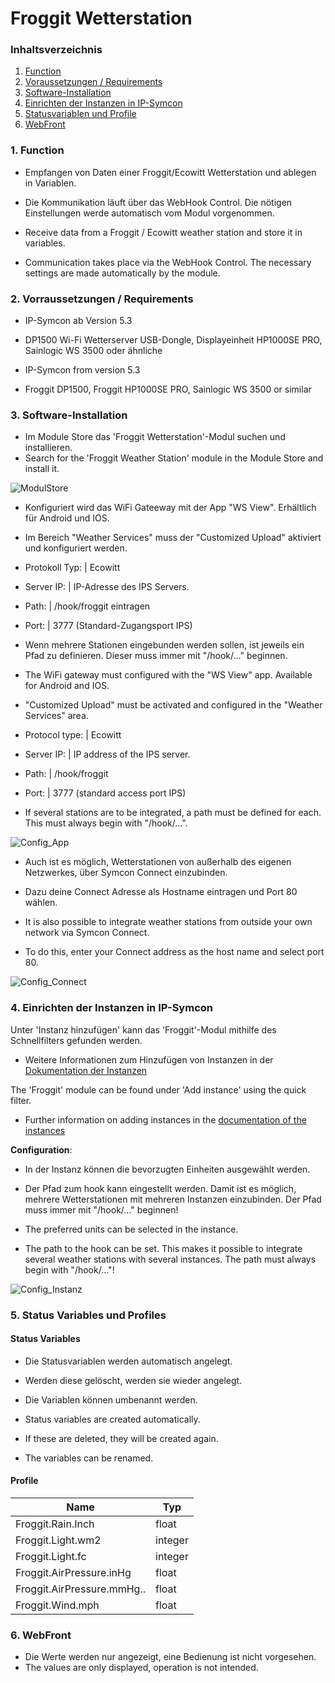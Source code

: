 # Froggit Wetterstation

### Inhaltsverzeichnis

1. [Function](#1-function)
2. [Voraussetzungen / Requirements](#2-voraussetzungen)
3. [Software-Installation](#3-software-installation)
4. [Einrichten der Instanzen in IP-Symcon](#4-einrichten-der-instanzen-in-ip-symcon)
5. [Statusvariablen und Profile](#5-statusvariablen-und-profile)
6. [WebFront](#6-webfront)

### 1. Function

* Empfangen von Daten einer Froggit/Ecowitt Wetterstation und ablegen in Variablen.
* Die Kommunikation läuft über das WebHook Control. Die nötigen Einstellungen werde automatisch vom Modul vorgenommen.

* Receive data from a Froggit / Ecowitt weather station and store it in variables.
* Communication takes place via the WebHook Control. The necessary settings are made automatically by the module. 

### 2. Vorraussetzungen / Requirements 

- IP-Symcon ab Version 5.3
- DP1500 Wi-Fi Wetterserver USB-Dongle, Displayeinheit HP1000SE PRO, Sainlogic WS 3500 oder ähnliche

- IP-Symcon from version 5.3
- Froggit DP1500, Froggit HP1000SE PRO, Sainlogic WS 3500 or similar 

### 3. Software-Installation

* Im Module Store das 'Froggit Wetterstation'-Modul suchen und installieren.
* Search for the 'Froggit Weather Station' module in the Module Store and install it. 

![ModulStore](../docs/ModulStore.png)

* Konfiguriert wird das WiFi Gateeway mit der App "WS View". Erhältlich für Android und IOS.
* Im Bereich "Weather Services" muss der "Customized Upload" aktiviert und konfiguriert werden. 
* Protokoll Typ: | Ecowitt
* Server IP: | IP-Adresse des IPS Servers. 
* Path: | /hook/froggit eintragen
* Port: | 3777 (Standard-Zugangsport IPS)
* Wenn mehrere Stationen eingebunden werden sollen, ist jeweils ein Pfad zu definieren. Dieser muss immer mit "/hook/..." beginnen.

* The WiFi gateway must configured with the "WS View" app. Available for Android and IOS.
* "Customized Upload" must be activated and configured in the "Weather Services" area.
* Protocol type: | Ecowitt
* Server IP: | IP address of the IPS server.
* Path: | /hook/froggit
* Port: | 3777 (standard access port IPS)
* If several stations are to be integrated, a path must be defined for each. This must always begin with "/hook/...". 


 ![Config_App](../docs/Config_App.png)

* Auch ist es möglich, Wetterstationen von außerhalb des eigenen Netzwerkes, über Symcon Connect einzubinden.
* Dazu deine Connect Adresse als Hostname eintragen und Port 80 wählen.

* It is also possible to integrate weather stations from outside your own network via Symcon Connect.
* To do this, enter your Connect address as the host name and select port 80. 

 ![Config_Connect](../docs/Config_Connect.png)
 

### 4. Einrichten der Instanzen in IP-Symcon

 Unter 'Instanz hinzufügen' kann das 'Froggit'-Modul mithilfe des Schnellfilters gefunden werden.  
- Weitere Informationen zum Hinzufügen von Instanzen in der [Dokumentation der Instanzen](https://www.symcon.de/service/dokumentation/konzepte/instanzen/#Instanz_hinzufügen)

The 'Froggit' module can be found under 'Add instance' using the quick filter.
- Further information on adding instances in the [documentation of the instances](https://www.symcon.de/en/service/documentation/concepts/instances/)

__Configuration__:

* In der Instanz können die bevorzugten Einheiten ausgewählt werden.
* Der Pfad zum hook kann eingestellt werden. Damit ist es möglich, mehrere Wetterstationen mit mehreren Instanzen einzubinden. Der Pfad muss immer mit "/hook/..." beginnen!

* The preferred units can be selected in the instance.
* The path to the hook can be set. This makes it possible to integrate several weather stations with several instances. The path must always begin with "/hook/..."! 

 ![Config_Instanz](../docs/Config_Instanz.PNG)

### 5. Status Variables und Profiles
#### Status Variables

* Die Statusvariablen werden automatisch angelegt. 
* Werden diese gelöscht, werden sie wieder angelegt. 
* Die Variablen können umbenannt werden.

* Status variables are created automatically.
* If these are deleted, they will be created again.
* The variables can be renamed. 

#### Profile

Name   | Typ
------ | -------
Froggit.Rain.Inch  |  float
Froggit.Light.wm2  |  integer
Froggit.Light.fc   |  integer
Froggit.AirPressure.inHg  |  float
Froggit.AirPressure.mmHg..|  float
Froggit.Wind.mph   |  float

### 6. WebFront

* Die Werte werden nur angezeigt, eine Bedienung ist nicht vorgesehen.
* The values are only displayed, operation is not intended. 
